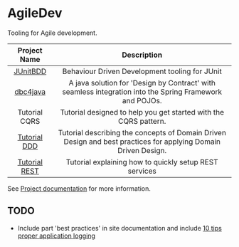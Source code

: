 AgileDev
========

Tooling for Agile development.

|Project Name|Description|
|:-:|:-:|
|[JUnitBDD](http://uniknow.github.io/AgileDev/site/0.1.15-SNAPSHOT/parent/JUnitBDD/index.html)|Behaviour Driven Development tooling for JUnit|
|[dbc4java](http://uniknow.github.io/AgileDev/site/0.1.15-SNAPSHOT/parent/dbc4java/index.html)|A java solution for 'Design by Contract' with seamless integration into the Spring Framework and POJOs.|
|Tutorial CQRS|Tutorial designed to help you get started with the CQRS pattern.|
|[Tutorial DDD](http://uniknow.github.io/AgileDev/site/0.1.15-SNAPSHOT/parent/ddd/index.html)|Tutorial describing the concepts of Domain Driven Design and best practices for applying Domain Driven Design.|
|[Tutorial REST](http://uniknow.github.io/AgileDev/site/0.1.15-SNAPSHOT/parent/rest/index.html)|Tutorial explaining how to quickly setup REST services|

See [Project documentation](http://uniknow.github.io/AgileDev/site/0.1.15-SNAPSHOT/index.html) for more information.

## TODO

* Include part 'best practices' in site documentation and include [10 tips proper application logging](https://www.javacodegeeks.com/2011/01/10-tips-proper-application-logging.html)
